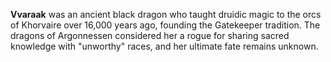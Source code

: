 **Vvaraak** was an ancient black dragon who taught druidic magic to the orcs of Khorvaire over 16,000 years ago, founding the Gatekeeper tradition. The dragons of Argonnessen considered her a rogue for sharing sacred knowledge with "unworthy" races, and her ultimate fate remains unknown.